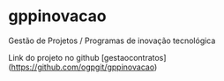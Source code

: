 # gppinovacao
Gestão de Projetos / Programas de inovação tecnológica

Link do projeto no github [gestaocontratos] (https://github.com/ogpgit/gppinovacao)
